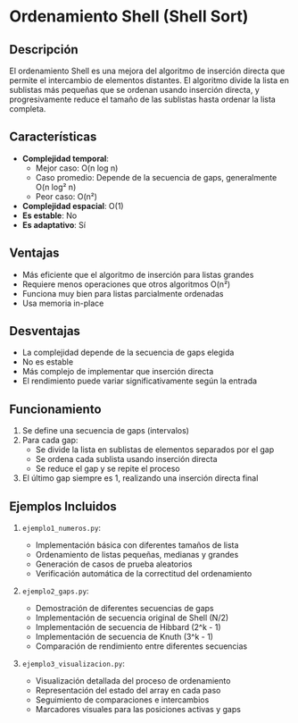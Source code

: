 # Ordenamiento Shell (Shell Sort)

## Descripción
El ordenamiento Shell es una mejora del algoritmo de inserción directa que permite el intercambio de elementos distantes. El algoritmo divide la lista en sublistas más pequeñas que se ordenan usando inserción directa, y progresivamente reduce el tamaño de las sublistas hasta ordenar la lista completa.

## Características
- **Complejidad temporal**: 
  - Mejor caso: O(n log n)
  - Caso promedio: Depende de la secuencia de gaps, generalmente O(n log² n)
  - Peor caso: O(n²)
- **Complejidad espacial**: O(1)
- **Es estable**: No
- **Es adaptativo**: Sí

## Ventajas
- Más eficiente que el algoritmo de inserción para listas grandes
- Requiere menos operaciones que otros algoritmos O(n²)
- Funciona muy bien para listas parcialmente ordenadas
- Usa memoria in-place

## Desventajas
- La complejidad depende de la secuencia de gaps elegida
- No es estable
- Más complejo de implementar que inserción directa
- El rendimiento puede variar significativamente según la entrada

## Funcionamiento
1. Se define una secuencia de gaps (intervalos)
2. Para cada gap:
   - Se divide la lista en sublistas de elementos separados por el gap
   - Se ordena cada sublista usando inserción directa
   - Se reduce el gap y se repite el proceso
3. El último gap siempre es 1, realizando una inserción directa final

## Ejemplos Incluidos

1. `ejemplo1_numeros.py`:
   - Implementación básica con diferentes tamaños de lista
   - Ordenamiento de listas pequeñas, medianas y grandes
   - Generación de casos de prueba aleatorios
   - Verificación automática de la correctitud del ordenamiento

2. `ejemplo2_gaps.py`:
   - Demostración de diferentes secuencias de gaps
   - Implementación de secuencia original de Shell (N/2)
   - Implementación de secuencia de Hibbard (2^k - 1)
   - Implementación de secuencia de Knuth (3^k - 1)
   - Comparación de rendimiento entre diferentes secuencias

3. `ejemplo3_visualizacion.py`:
   - Visualización detallada del proceso de ordenamiento
   - Representación del estado del array en cada paso
   - Seguimiento de comparaciones e intercambios
   - Marcadores visuales para las posiciones activas y gaps

